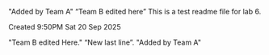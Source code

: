 "Added by Team A"
“Team B edited here”
This is a test readme file for lab 6.

Created 9:50PM Sat 20 Sep 2025

"Team B edited Here."
“New last line”.
"Added by Team A" 
